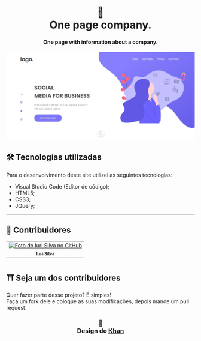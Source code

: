 <h1 align="center">
🏬<br>One page company. 
</h1>

<h4 align="center">
One page with information about a company. 
</h4>

![Resultado final do projeto](assets/image/resultado.jpg)


## 🛠 Tecnologias utilizadas
Para o desenvolvimento deste site utilizei as seguintes tecnologias:
- Visual Studio Code (Editor de código);
- HTML5;
- CSS3;
- JQuery;

---


## 🌈 Contribuidores<br>
<table>
  <tr>
    <td align="center">
      <a href="https://github.com/iuricode">
        <img src="https://avatars3.githubusercontent.com/u/31936044" width="100px;" alt="Foto do Iuri Silva no GitHub"/><br>
        <sub>
          <b>Iuri Silva</b>
        </sub>
      </a>
    </td>
  </tr>
</table>

## ⛩ Seja um dos contribuidores<br>
Quer fazer parte desse projeto? É simples!<br>
Faça um fork dele e coloque as suas modificações, depois mande um pull request.<br>

<h3 align="center">
🏰<br>Design do <strong><a href="https://www.behance.net/gallery/86422747/Landing-Page-For-Marketing-Agency-%28Freebie%29">Khan</strong>
</h3>
